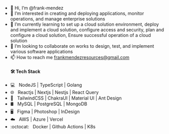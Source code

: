 - 👋 Hi, I’m @frank-mendez
- 👀 I’m interested in creating and deploying applications, monitor operations, and manage enterprise solutions 
- 🌱 I’m currently learning to set up a cloud solution environment, deploy and implement a cloud solution, configure access and security, plan and configure a cloud solution, Ensure successful operation of a cloud solution
- 💞️ I’m looking to collaborate on works to design, test, and implement various software applications
- 📫 How to reach me frankmendezresources@gmail.com
  <h4> 🛠 Tech Stack </h4>
- 💻 &nbsp; NodeJS | TypeScript | Golang
- 🌐 &nbsp; Reactjs | Nextjs | Nestjs | React Query
- 💈 &nbsp; TailwindCSS | ChakraUI | Material UI | Ant Design
- 🛢 &nbsp; MySQL | PostgreSQL | MongoDB
- 🖥 &nbsp; Figma | Photoshop | InDesign
- :cloud: &nbsp; AWS | Azure | Vercel
- :octocat: &nbsp; Docker | Github Actions | K8s
<!---
frank-mendez/frank-mendez is a ✨ special ✨ repository because its `README.md` (this file) appears on your GitHub profile.
You can click the Preview link to take a look at your changes.
--->
